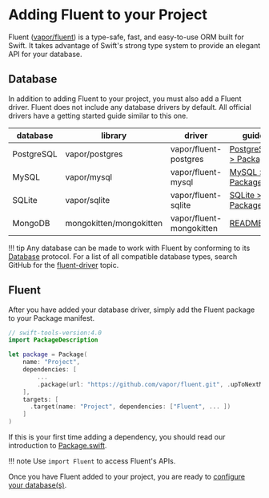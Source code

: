 # Adding Fluent to your Project

Fluent ([vapor/fluent](https://github.com/vapor/fluent)) is a type-safe, fast, and easy-to-use ORM built for Swift. 
It takes advantage of Swift's strong type system to provide an elegant API for your database.

## Database

In addition to adding Fluent to your project, you must also add a Fluent driver. 
Fluent does not include any database drivers by default. All official drivers have a getting started guide similar to this one. 

| database   | library                 | driver                   | guide                                                            |
|------------|-------------------------|--------------------------|------------------------------------------------------------------|
| PostgreSQL | vapor/postgres          | vapor/fluent-postgres    | [PostgreSQL > Package](../postgres/package.md)                   |
| MySQL      | vapor/mysql             | vapor/fluent-mysql       | [MySQL > Package](../mysql/package.md)                           |
| SQLite     | vapor/sqlite            | vapor/fluent-sqlite      | [SQLite > Package](../sqlite/package.md)                         |
| MongoDB    | mongokitten/mongokitten | vapor/fluent-mongokitten | [README.md](http://github.com/vapor/fluent-mongokitten/readme.md)|

!!! tip
	Any database can be made to work with Fluent by conforming to its [Database](database-protocol.md) protocol. 
	For a list of all compatible database types, search GitHub for the [fluent-driver](https://github.com/topics/fluent-driver) topic.

## Fluent

After you have added your database driver, simply add the Fluent package to your Package manifest.

```swift
// swift-tools-version:4.0
import PackageDescription

let package = Package(
    name: "Project",
    dependencies: [
        ...
        .package(url: "https://github.com/vapor/fluent.git", .upToNextMajor(from: "3.0.0")),
    ],
    targets: [
      .target(name: "Project", dependencies: ["Fluent", ... ])
    ]
)
```

If this is your first time adding a dependency, you should read our introduction to [Package.swift](../spm/manfiest.md).

!!! note 
	Use `import Fluent` to access Fluent's APIs.

Once you have Fluent added to your project, you are ready to [configure your database(s)](provider.md).
